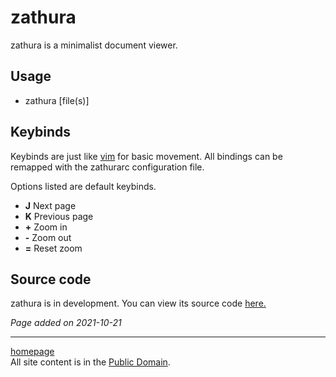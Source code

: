 # zathura
zathura is a minimalist document viewer.

## Usage
- zathura [file(s)]

## Keybinds
Keybinds are just like [vim](../main/vim.html) for basic movement. All bindings can be remapped with the zathurarc configuration file.

Options listed are default keybinds.
- **J** Next page
- **K** Previous page
- **+** Zoom in
- **-** Zoom out
- **=** Reset zoom

## Source code
zathura is in development. You can view its source code [here.](https://github.com/pwmt/zathura)

*Page added on 2021-10-21*

---

[homepage](../index.html)\
All site content is in the [Public Domain](http://unlicense.org/).
